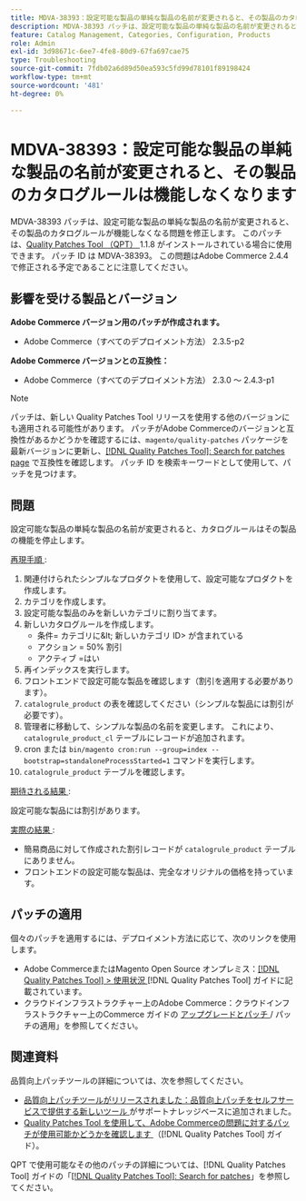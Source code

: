 ```yaml
---
title: MDVA-38393：設定可能な製品の単純な製品の名前が変更されると、その製品のカタログルールは機能しなくなります
description: MDVA-38393 パッチは、設定可能な製品の単純な製品の名前が変更されると、その製品のカタログルールが機能しなくなる問題を修正します。 このパッチは、[Quality Patches Tool （QPT） ] （https://experienceleague.adobe.com/ja/docs/commerce-operations/tools/quality-patches-tool/quality-patches-tool-to-self-serve-quality-patches） 1.1.8 がインストールされている場合に利用できます。 パッチ ID は MDVA-38393。 この問題はAdobe Commerce 2.4.4 で修正される予定であることに注意してください。
feature: Catalog Management, Categories, Configuration, Products
role: Admin
exl-id: 3d98671c-6ee7-4fe8-80d9-67fa697cae75
type: Troubleshooting
source-git-commit: 7fdb02a6d89d50ea593c5fd99d78101f89198424
workflow-type: tm+mt
source-wordcount: '481'
ht-degree: 0%

---
```


# MDVA-38393：設定可能な製品の単純な製品の名前が変更されると、その製品のカタログルールは機能しなくなります

MDVA-38393 パッチは、設定可能な製品の単純な製品の名前が変更されると、その製品のカタログルールが機能しなくなる問題を修正します。 このパッチは、[Quality Patches Tool （QPT） ](https://experienceleague.adobe.com/ja/docs/commerce-operations/tools/quality-patches-tool/quality-patches-tool-to-self-serve-quality-patches)1.1.8 がインストールされている場合に使用できます。 パッチ ID は MDVA-38393。 この問題はAdobe Commerce 2.4.4 で修正される予定であることに注意してください。

## 影響を受ける製品とバージョン

**Adobe Commerce バージョン用のパッチが作成されます。**

* Adobe Commerce（すべてのデプロイメント方法） 2.3.5-p2

**Adobe Commerce バージョンとの互換性：**

* Adobe Commerce（すべてのデプロイメント方法） 2.3.0 ～ 2.4.3-p1

>[!NOTE]
>
>パッチは、新しい Quality Patches Tool リリースを使用する他のバージョンにも適用される可能性があります。 パッチがAdobe Commerceのバージョンと互換性があるかどうかを確認するには、`magento/quality-patches` パッケージを最新バージョンに更新し、[[!DNL Quality Patches Tool]: Search for patches page](https://experienceleague.adobe.com/ja/docs/commerce-operations/tools/quality-patches-tool/quality-patches-tool-to-self-serve-quality-patches) で互換性を確認します。 パッチ ID を検索キーワードとして使用して、パッチを見つけます。

## 問題

設定可能な製品の単純な製品の名前が変更されると、カタログルールはその製品の機能を停止します。

<u> 再現手順 </u>:

1. 関連付けられたシンプルなプロダクトを使用して、設定可能なプロダクトを作成します。
1. カテゴリを作成します。
1. 設定可能な製品のみを新しいカテゴリに割り当てます。
1. 新しいカタログルールを作成します。
   * 条件= カテゴリに\&lt; 新しいカテゴリ ID> が含まれている
   * アクション = 50% 割引
   * アクティブ =はい
1. 再インデックスを実行します。
1. フロントエンドで設定可能な製品を確認します（割引を適用する必要があります）。
1. `catalogrule_product` の表を確認してください（シンプルな製品には割引が必要です）。
1. 管理者に移動して、シンプルな製品の名前を変更します。 これにより、`catalogrule_product_cl` テーブルにレコードが追加されます。
1. cron または `bin/magento cron:run --group=index --bootstrap=standaloneProcessStarted=1` コマンドを実行します。
1. `catalogrule_product` テーブルを確認します。

<u> 期待される結果 </u>:

設定可能な製品には割引があります。

<u> 実際の結果 </u>:

* 簡易商品に対して作成された割引レコードが `catalogrule_product` テーブルにありません。
* フロントエンドの設定可能な製品は、完全なオリジナルの価格を持っています。

## パッチの適用

個々のパッチを適用するには、デプロイメント方法に応じて、次のリンクを使用します。

* Adobe CommerceまたはMagento Open Source オンプレミス：[[!DNL Quality Patches Tool] > 使用状況 ](/help/tools/quality-patches-tool/usage.md) [!DNL Quality Patches Tool] ガイドに記載されています。
* クラウドインフラストラクチャー上のAdobe Commerce：クラウドインフラストラクチャー上のCommerce ガイドの [ アップグレードとパッチ ](https://experienceleague.adobe.com/docs/commerce-cloud-service/user-guide/develop/upgrade/apply-patches.html?lang=ja)/ パッチの適用」を参照してください。

## 関連資料

品質向上パッチツールの詳細については、次を参照してください。

* [ 品質向上パッチツールがリリースされました：品質向上パッチをセルフサービスで提供する新しいツール ](https://experienceleague.adobe.com/ja/docs/commerce-operations/tools/quality-patches-tool/quality-patches-tool-to-self-serve-quality-patches) がサポートナレッジベースに追加されました。
* [Quality Patches Tool を使用して、Adobe Commerceの問題に対するパッチが使用可能かどうかを確認します ](/help/tools/quality-patches-tool/patches-available-in-qpt/check-patch-for-magento-issue-with-magento-quality-patches.md) （[!DNL Quality Patches Tool] ガイド）。

QPT で使用可能なその他のパッチの詳細については、[!DNL Quality Patches Tool] ガイドの「[[!DNL Quality Patches Tool]: Search for patches](https://experienceleague.adobe.com/tools/commerce-quality-patches/index.html?lang=ja)」を参照してください。
